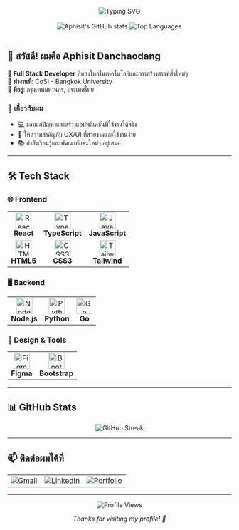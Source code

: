 <div align="center">
  <img src="https://readme-typing-svg.herokuapp.com?font=Fira+Code&pause=1000&color=00D4FF&center=true&vCenter=true&width=435&lines=Aphisit+Danchaodang;Full+Stack+Developer;Based+in+Thailand;Bangkok+University" alt="Typing SVG" />
</div>

<br/>

<div align="center">
  <img src="https://github-readme-stats.vercel.app/api?username=aphisit&show_icons=true&theme=radical&hide_border=true" alt="Aphisit's GitHub stats" />
  <img src="https://github-readme-stats.vercel.app/api/top-langs/?username=aphisit&layout=compact&theme=radical&hide_border=true" alt="Top Languages" />
</div>

<br/>

## 👋 สวัสดี! ผมคือ Aphisit Danchaodang

🌟 **Full Stack Developer** ที่หลงใหลในเทคโนโลยีและการสร้างสรรค์สิ่งใหม่ๆ  
🏢 **ทำงานที่**: CoSI - Bangkok University  
📍 **ที่อยู่**: กรุงเทพมหานคร, ประเทศไทย  

### 🚀 เกี่ยวกับผม
- 💻 ชอบแก้ปัญหาและสร้างแอปพลิเคชันที่ใช้งานได้จริง
- 🎨 ให้ความสำคัญกับ UX/UI ที่สวยงามและใช้งานง่าย
- 📚 กำลังเรียนรู้และพัฒนาทักษะใหม่ๆ อยู่เสมอ

---

## 🛠️ Tech Stack

### 🌐 Frontend
<table>
  <tr>
    <td align="center">
      <img src="https://raw.githubusercontent.com/danielcranney/readme-generator/main/public/icons/skills/react-colored.svg" width="36" height="36" alt="React" />
      <br><b>React</b>
    </td>
    <td align="center">
      <img src="https://raw.githubusercontent.com/danielcranney/readme-generator/main/public/icons/skills/typescript-colored.svg" width="36" height="36" alt="TypeScript" />
      <br><b>TypeScript</b>
    </td>
    <td align="center">
      <img src="https://raw.githubusercontent.com/danielcranney/readme-generator/main/public/icons/skills/javascript-colored.svg" width="36" height="36" alt="JavaScript" />
      <br><b>JavaScript</b>
    </td>
  </tr>
  <tr>
    <td align="center">
      <img src="https://raw.githubusercontent.com/danielcranney/readme-generator/main/public/icons/skills/html5-colored.svg" width="36" height="36" alt="HTML5" />
      <br><b>HTML5</b>
    </td>
    <td align="center">
      <img src="https://raw.githubusercontent.com/danielcranney/readme-generator/main/public/icons/skills/css3-colored.svg" width="36" height="36" alt="CSS3" />
      <br><b>CSS3</b>
    </td>
    <td align="center">
      <img src="https://raw.githubusercontent.com/danielcranney/readme-generator/main/public/icons/skills/tailwindcss-colored.svg" width="36" height="36" alt="TailwindCSS" />
      <br><b>Tailwind</b>
    </td>
  </tr>
</table>

### 🖥️ Backend
<table>
  <tr>
    <td align="center">
      <img src="https://raw.githubusercontent.com/danielcranney/readme-generator/main/public/icons/skills/nodejs-colored.svg" width="36" height="36" alt="NodeJS" />
      <br><b>Node.js</b>
    </td>
    <td align="center">
      <img src="https://raw.githubusercontent.com/danielcranney/readme-generator/main/public/icons/skills/python-colored.svg" width="36" height="36" alt="Python" />
      <br><b>Python</b>
    </td>
    <td align="center">
      <img src="https://raw.githubusercontent.com/danielcranney/readme-generator/main/public/icons/skills/go-colored.svg" width="36" height="36" alt="Go" />
      <br><b>Go</b>
    </td>
  </tr>
</table>

### 🎨 Design & Tools
<table>
  <tr>
    <td align="center">
      <img src="https://raw.githubusercontent.com/danielcranney/readme-generator/main/public/icons/skills/figma-colored.svg" width="36" height="36" alt="Figma" />
      <br><b>Figma</b>
    </td>
    <td align="center">
      <img src="https://raw.githubusercontent.com/danielcranney/readme-generator/main/public/icons/skills/bootstrap-colored.svg" width="36" height="36" alt="Bootstrap" />
      <br><b>Bootstrap</b>
    </td>
  </tr>
</table>

---

## 📊 GitHub Stats

<div align="center">
  <img src="https://github-readme-streak-stats.herokuapp.com/?user=aphisit&theme=radical" alt="GitHub Streak" />
</div>

---

## 📫 ติดต่อผมได้ที่

<div align="center">
  <table>
    <tr>
      <td align="center">
        <a href="mailto:aphisit.danc@bumail.net">
          <img src="https://img.shields.io/badge/Gmail-D14836?style=for-the-badge&logo=gmail&logoColor=white" alt="Gmail" />
        </a>
      </td>
      <td align="center">
        <a href="https://www.linkedin.com/in/aphisit-danchaodang">
          <img src="https://img.shields.io/badge/LinkedIn-0077B5?style=for-the-badge&logo=linkedin&logoColor=white" alt="LinkedIn" />
        </a>
      </td>
      <td align="center">
        <a href="https://aphsx.vercel.app/">
          <img src="https://img.shields.io/badge/Portfolio-00D4FF?style=for-the-badge&logo=vercel&logoColor=white" alt="Portfolio" />
        </a>
      </td>
    </tr>
  </table>
</div>

---

<div align="center">
  <img src="https://komarev.com/ghpvc/?username=aphisit&style=flat-square&color=blue" alt="Profile Views" />
  <p><i>Thanks for visiting my profile! 🙏</i></p>
</div>
